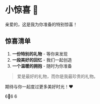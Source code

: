# 小惊喜 🎁

亲爱的，这是我为你准备的特别惊喜！

## 惊喜清单

1. **一份特别的礼物** - 等你来发现
2. **一段美好的回忆** - 我们一起创造
3. **一个温暖的拥抱** - 随时为你准备

> 爱是最好的礼物，而你是我最珍贵的礼物。

期待与你一起度过更多美好时光！❤️

6🥸6
6
